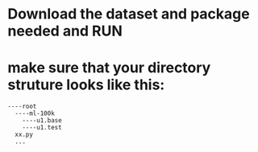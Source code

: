 # Download the dataset and package needed and RUN
# make sure that your directory struture looks like this:
```
----root
  ----ml-100k
    ----u1.base
    ----u1.test
  xx.py
  ...
```

